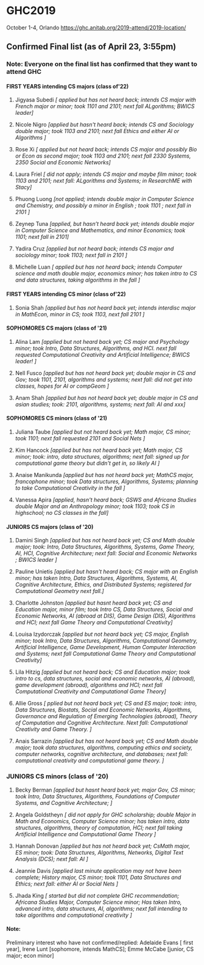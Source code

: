 # GHC2019

October 1-4, Orlando
https://ghc.anitab.org/2019-attend/2019-location/



## Confirmed Final list  (as of April 23, 3:55pm)
### Note: Everyone on the final list has confirmed that they want to attend GHC

#### FIRST YEARS  intending CS majors (class of'22)     

1. Jigyasa Subedi *[ applied but has not heard back; intends CS major with French major or minor; took 1101 and 2101; next fall ALgorithms;  BWICS leader]*

1. Nicole Nigro *[applied but hasn't heard back; intends CS and Sociology double major;  took 1103 and 2101; next fall Ethics and either AI or Algorithms ]*

1. Rose Xi *[ applied but not heard back; intends CS major and possibly Bio or Econ as second major; took 1103 and 2101; next fall 2330 Systems, 2350 Social and Economic Networks]*

1. Laura Friel *[ did not apply; intends CS major and maybe film minor; took 1103 and 2101; next fall: ALgorithms and Systems; in ResearchME with Stacy]*


1. Phuong Luong  *[not applied;  intends double major in Computer Science and Chemistry, and possibly a minor in English ;   took 1101 ;   next fall in 2101 ]*
     
1. Zeynep Tuna  *[applied, but hasn’t heard back yet;  intends double major in Computer Science and Mathematics,  and minor  Economics; took  1101;  next fall in 2101]*

1. Yadira Cruz *[applied but not heard back;  intends CS major and sociology minor; took 1103; next fall in 2101 ]*

1. Michelle Luan  *[ applied but has not heard back; intends Computer science and math double major, economics minor;  has taken intro to CS and data structures, taking algorithms in the fall ]*




#### FIRST YEARS  intending CS minor (class of'22)     

1. Sonia Shah *[applied but has not heard back yet; intends interdisc major in MathEcon, minor in CS; took 1103, next fall 2101 ]*


    


#### SOPHOMORES  CS majors (class of '21)

1. Alina Lam *[applied but not heard back yet; CS major and Psychology minor; took Intro, Data Structures, Algorithms, and HCI. next fall requested Computational Creativity and Artificial Intelligence; BWICS leader! ]*

1. Nell Fusco *[applied but has not heard back yet;  double major in CS and Gov; took 1101, 2101, algorithms and systems;  next fall: did not get into classes, hopes for AI or compGeom ]*

1. Anam Shah *[applied but has not heard  back yet; double major in CS  and asian studies; took: 2101, algorithms, systems; next fall: AI and xxx]*


#### SOPHOMORES  CS minors (class of '21)

1. Juliana Taube *[applied but not heard back yet; Math major, CS minor; took 1101; next fall requested 2101 and Social Nets ]*

1. Kim Hancock  *[applied but has not heard back yet; Math major, CS minor; took:  intro,  data structures, algorithms;  next fall: signed up for computational game theory but didn't get in, so likely AI ]*

1. Anaise Manikunda *[applied but has not heard back yet; MathCS major, francophone minor; took Data structures, Algorithms, Systems;  planning to take Computational Creativity in the fall ]*

1.  Vanessa Apira *[applied, hasn't heard back; GSWS and Africana Studies double Major and an Anthropology minor; took 1103; took CS in highschool; no CS classes in the fall]*






#### JUNIORS CS majors (class of '20) 

1. Damini Singh *[applied but has not heard back yet; CS and Math double major; took: Intro, Data Structures, Algorithms, Systems, Game Theory, AI, HCI, Cognitive Architecture; next fall:  Social and Economic Networks ; BWICS leader ]* 

1. Pauline Unietis *[applied but hasn't heard back;  CS major with an English minor;  has taken Intro, Data Structures, Algorithms, Systems, AI, Cognitive Architecture, Ethics, and Distributed Systems;  registered for Computational Geometry next fall.]*

1. Charlotte Johnston *[applied but hasnt heard back yet; CS and Education major, minor film; took Intro CS, Data Structures, Social and Economic Networks, AI (abroad at DIS), Game Design (DIS), Algorithms and HCI; next fall Game Theory and Computational Creativity]*

1. Louisa Izydorczak *[applied but not heard back yet; CS major, English minor; took Intro, Data Structures, Algorithms, Computational Geometry, Artificial Intelligence, Game Development, Human Computer Interaction and Systems; next fall Computational Game Theory and Computational Creativity]*

1. Lila Hitzig *[applied but not heard back; CS and Education major;  took intro to cs, data structures, social and economic networks, AI (abroad), game development (abroad), algorithms and HCI; next fall Computational Creativity and Computational Game Theory]* 

1. Allie Gross *[ pplied but not heard back yet; CS and ES major; took: intro, Data Structures, Biostats, Social and Economic Networks, Algorithms, Governance and Regulation of Emerging Technologies (abroad), Theory of Computation and Cognitive Architecture. Next fall: Computational Creativity and Game Theory.  ]*

1. Anais Sarrazin *[applied but has not heard back yet; CS and Math double major; took data structures, algorithms, computing ethics and society, computer networks, cognitive architecture, and databases; next fall: computational creativity and computational game theory. ]*



### JUNIORS CS minors  (class of '20) 

1. Becky Berman *[applied but hasnt heard back yet;  major Gov, CS minor; took Intro, Data Structures, Algorithms, Foundations of Computer Systems, and Cognitive Architecture; ]*

1. Angela Goldstheyn *[ did not apply for GHC scholarship; double Major in Math and Economics, Computer Science minor; has taken intro,  data structures, algorithms, theory of computation, HCI; next fall taking Artificial Intelligence and Computational Game Theory ]*

1. Hannah Donovan *[applied but has not heard back yet; CsMath major, ES minor; took:  Data Structures, Algorithms, Networks, Digital Text Analysis (DCS);  next fall: AI ]*

1. Jeannie Davis *[applied last minute application may not have been complete; History major, CS minor; took 1101, Data Structures and Ethics; next  fall: either AI or Social Nets ]*

1. Jhada King *[ started but did not complete GHC recommendation; Africana Studies Major, Computer Science minor;  Has taken Intro, advanced intro, data structures, AI, algorithms; next fall intending to take algorithms and computational creativity ]*













#### Note:  
Preliminary  interest who have not confirmed/replied:  Adelaide Evans [ first year], Irene Lunt [sophomore, intends MathCS];  Emme McCabe [junior, CS major; econ minor] 
 



